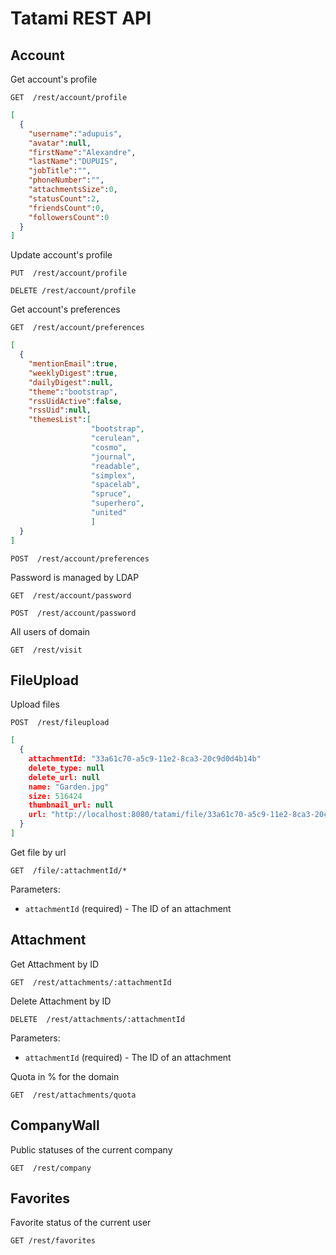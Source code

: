 Tatami REST API
=================

Account
------------------
Get account's profile

```
GET  /rest/account/profile
```
```json
[ 
  {
    "username":"adupuis",
    "avatar":null,
    "firstName":"Alexandre",
    "lastName":"DUPUIS",
    "jobTitle":"",
    "phoneNumber":"",
    "attachmentsSize":0,
    "statusCount":2,
    "friendsCount":0,
    "followersCount":0
  }
]
```

Update account's profile

```
PUT  /rest/account/profile
```

```
DELETE /rest/account/profile
```
Get account's preferences

```
GET  /rest/account/preferences
```
```json
[ 
  {
    "mentionEmail":true,
    "weeklyDigest":true,
    "dailyDigest":null,
    "theme":"bootstrap",
    "rssUidActive":false,
    "rssUid":null,
    "themesList":[
                  "bootstrap",
                  "cerulean",
                  "cosmo",
                  "journal",
                  "readable",
                  "simplex",
                  "spacelab",
                  "spruce",
                  "superhero",
                  "united"
                  ]
  }
]
```

```
POST  /rest/account/preferences
```

Password is managed by LDAP

```
GET  /rest/account/password
```
```
POST  /rest/account/password
```

All users of domain

```
GET  /rest/visit
```
FileUpload
------------------
Upload files
```
POST  /rest/fileupload
```
```json
[ 
  {
    attachmentId: "33a61c70-a5c9-11e2-8ca3-20c9d0d4b14b"
    delete_type: null
    delete_url: null
    name: "Garden.jpg"
    size: 516424
    thumbnail_url: null
    url: "http://localhost:8080/tatami/file/33a61c70-a5c9-11e2-8ca3-20c9d0d4b14b/Garden.jpg"
  }
]
```
Get file by url
```
GET  /file/:attachmentId/*
```
Parameters:

+ `attachmentId` (required) - The ID of an attachment




Attachment
------------------
Get Attachment by ID

```
GET  /rest/attachments/:attachmentId
```
Delete Attachment by ID

```
DELETE  /rest/attachments/:attachmentId
```
Parameters:

+ `attachmentId` (required) - The ID of an attachment

Quota in % for the domain

```
GET  /rest/attachments/quota
```

CompanyWall
------------------
Public statuses of the current company

```
GET  /rest/company
```

Favorites
------------------
Favorite status of the current user

```
GET /rest/favorites
```

















